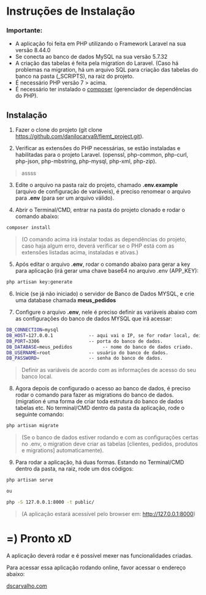 # Instruções de Instalação 

### Importante:

* A aplicação foi feita em PHP utilizando o Framework Laravel na sua versão 8.44.0
* Se conecta ao banco de dados MySQL na sua versão 5.7.32
* A criação das tabelas é feita pela migration do Laravel. (Caso há problemas na migration, há um arquivo SQL para criação das tabelas do banco na pasta (_SCRIPTS), na raiz do projeto.
* É necessário PHP versão 7 > acima.
* É necessário ter instalado o [composer](https://getcomposer.org) (gerenciador de dependências do PHP).


## Instalação

1. Fazer o clone do projeto (git clone https://github.com/danilocarva9/fiemt_project.git).

2. Verificar as extensões do PHP necessárias, se estão instaladas e habilitadas para o projeto Laravel. (openssl, php-common, php-curl, php-json, php-mbstring, php-mysql, php-xml, php-zip).
> assss

3. Edite o arquivo na pasta raiz do projeto, chamado **.env.example** (arquivo de configuração de variáveis), é preciso renomear o arquivo para **.env** (para ser um arquivo válido).


4. Abrir o Terminal/CMD, entrar na pasta do projeto clonado e rodar o comando abaixo: 

```bash
composer install
```
 > (O comando acima irá instalar todas as dependências do projeto, caso haja algum erro, deverá verificar se o PHP está com as extensões listadas acima, instaladas e ativas.)


5. Após editar o arquivo **.env**, rodar o comando abaixo para gerar a key para aplicação (irá gerar uma chave base64 no arquivo .env (APP_KEY):
```bash
php artisan key:generate
```

6. Inicie (se já não iniciado) o servidor de  Banco de Dados MYSQL, e crie uma database chamada **meus_pedidos**


7. Configure o arquivo **.env**, nele é preciso definir as variáveis abaixo com as configurações do banco de dados MYSQL que irá acessar:

```bash
DB_CONNECTION=mysql
DB_HOST=127.0.0.1             -- aqui vai o IP, se for rodar local, deixar o atual.
DB_PORT=3306                  -- porta do banco de dados.
DB_DATABASE=meus_pedidos           -- nome do banco de dados criado.
DB_USERNAME=root              -- usuário do banco de dados.
DB_PASSWORD=                  -- senha do banco de dados.
```
> Definir as variáveis de acordo com as informações de acesso do seu banco local.


8. Agora depois de configurado o acesso ao banco de dados, é preciso rodar o comando para fazer as migrations do banco de dados. (migration é uma forma de criar toda estrutura do banco de dados tabelas etc. No terminal/CMD dentro da pasta da aplicação, rode o seguinte comando:

```bash
php artisan migrate
```
> (Se o banco de dados estiver rodando e com as configurações certas no .env, o migration deve criar as tabelas [clientes, pedidos, produtos e migrations] automaticamente).


9. Para rodar a aplicação, há duas formas. Estando no Terminal/CMD dentro da pasta, na raiz, rode um dos códigos:

```bash
php artisan serve

ou

php -S 127.0.0.1:8000 -t public/
```
>(A aplicação estará acessível pelo browser em: http://127.0.0.1:8000)



# =) Pronto xD
A aplicação deverá rodar e é possível mexer nas funcionalidades criadas.

Para acessar essa aplicação rodando online, favor acessar o endereço abaixo:

[dscarvalho.com](https://dscarvalho.com/projetos/fiemt_project)